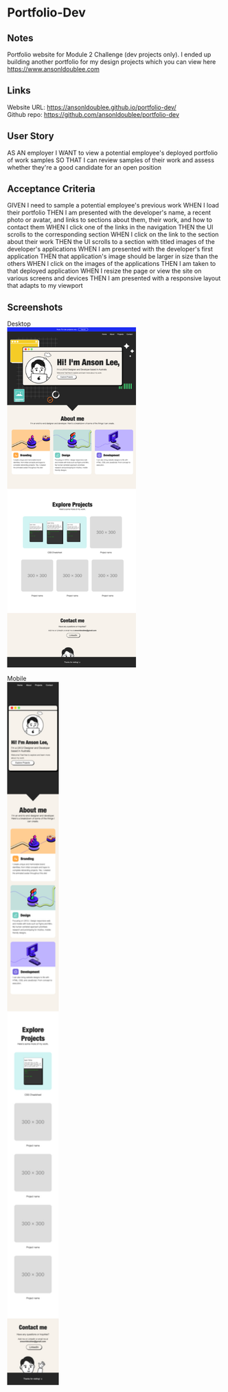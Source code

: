 # Portfolio-Dev
## Notes
Portfolio website for Module 2 Challenge (dev projects only). I ended up building another portfolio for my design projects which you can view here https://www.ansonldoublee.com

## Links
Website URL: https://ansonldoublee.github.io/portfolio-dev/
</br>
Github repo: https://github.com/ansonldoublee/portfolio-dev

## User Story
AS AN employer
I WANT to view a potential employee's deployed portfolio of work samples
SO THAT I can review samples of their work and assess whether they're a good candidate for an open position

## Acceptance Criteria
GIVEN I need to sample a potential employee's previous work
WHEN I load their portfolio
THEN I am presented with the developer's name, a recent photo or avatar, and links to sections about them, their work, and how to contact them
WHEN I click one of the links in the navigation
THEN the UI scrolls to the corresponding section
WHEN I click on the link to the section about their work
THEN the UI scrolls to a section with titled images of the developer's applications
WHEN I am presented with the developer's first application
THEN that application's image should be larger in size than the others
WHEN I click on the images of the applications
THEN I am taken to that deployed application
WHEN I resize the page or view the site on various screens and devices
THEN I am presented with a responsive layout that adapts to my viewport

## Screenshots
Desktop
<br/>
<img src="./assets/images/portfolio-screenshot.png" width="300" alt="desktop-screenshot"/>

Mobile
<br/>
<img src="assets/images/portfolio-screenshot-mobile.png" width="120" alt="mobile-screenshot"/>